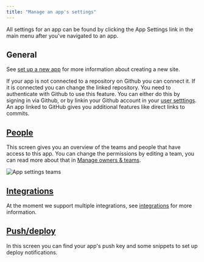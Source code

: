 ```yaml
---
title: "Manage an app's settings"
---
```


All settings for an app can be found by clicking the App Settings link
in the main menu after you've navigated to an app.

## General

See [set up a new app](/getting-started/set-up-a-new-app.html) for more information about creating a new site.

If your app is not connected to a repository on Github you can connect
it. If it is connected you can change the linked repository. You need to authenticate
with Github to use this feature. You can either do this by signing in
via Github, or by linkin your Github account in your [user
setttings](/getting-started/your-user-account.html). An app linked to GitHub gives you additional features like direct links to commits.

## [People](#people)

This screen gives you an overview of the teams and people that have
access to this app. You can change the permissions by editing a team,
you can read more about that in [Manage owners &
teams](/getting-started/manage-owners-teams.html).

![App settings teams](/images/screenshots/app_settings_teams.png)

## [Integrations](#integrations)

At the moment we support multiple integrations, see [integrations](/getting-started/integrations.html) for more information.

## [Push/deploy](#push_deploy)

In this screen you can find your app's push key and some snippets to set
up deploy notifications.
